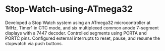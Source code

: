 # Stop-Watch-using-ATmega32
Developed a Stop Watch system using an ATmega32 microcontroller at 1MHz, Timer1 in CTC mode, and six multiplexed common anode 7-segment displays with a 7447 decoder. Controlled segments using PORTA and PORTC pins. Configured external interrupts to reset, pause, and resume the stopwatch via push buttons.
